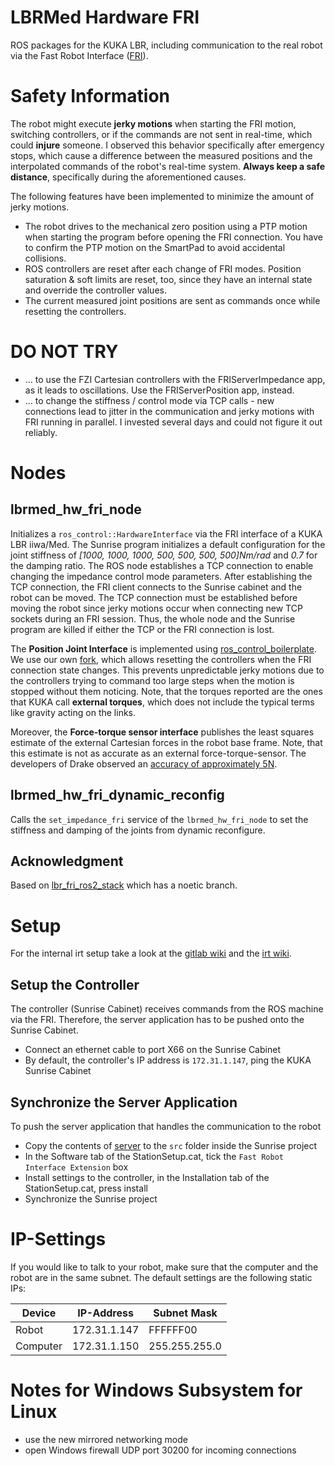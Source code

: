 # LBRMed Hardware FRI
ROS packages for the KUKA LBR, including communication to the real robot via the Fast Robot Interface ([FRI](https://github.com/KCL-BMEIS/fri)).

# Safety Information
The robot might execute **jerky motions** when starting the FRI motion, switching controllers, or if the commands are not sent in real-time, which could **injure** someone.
I observed this behavior specifically after emergency stops, which cause a difference between the measured positions and the interpolated commands of the robot's real-time system.
**Always keep a safe distance**, specifically during the aforementioned causes.

The following features have been implemented to minimize the amount of jerky motions.
* The robot drives to the mechanical zero position using a PTP motion when starting the program before opening the FRI connection. You have to confirm the PTP motion on the SmartPad to avoid accidental collisions.
* ROS controllers are reset after each change of FRI modes. Position saturation & soft limits are reset, too, since they have an internal state and override the controller values.
* The current measured joint positions are sent as commands once while resetting the controllers.

# DO NOT TRY
* ... to use the FZI Cartesian controllers with the FRIServerImpedance app, as it leads to oscillations. Use the FRIServerPosition app, instead.
* ... to change the stiffness / control mode via TCP calls - new connections lead to jitter in the communication and jerky motions with FRI running in parallel.
  I invested several days and could not figure it out reliably.

# Nodes
## lbrmed_hw_fri_node
Initializes a `ros_control::HardwareInterface` via the FRI interface of a KUKA LBR iiwa/Med.
The Sunrise program initializes a default configuration for the joint stiffness of *[1000, 1000, 1000, 500, 500, 500, 500]Nm/rad* and *0.7* for the damping ratio.
The ROS node establishes a TCP connection to enable changing the impedance control mode parameters.
After establishing the TCP connection, the FRI client connects to the Sunrise cabinet and the robot can be moved.
The TCP connection must be established before moving the robot since jerky motions occur when connecting new TCP sockets during an FRI session.
Thus, the whole node and the Sunrise program are killed if either the TCP or the FRI connection is lost.

The **Position Joint Interface** is implemented using [ros_control_boilerplate](http://wiki.ros.org/ros_control_boilerplate).
We use our own [fork](https://github.com/Tuebel/ros_control_boilerplate/tree/combined_robot_hw_draft), which allows resetting the controllers when the FRI connection state changes.
This prevents unpredictable jerky motions due to the controllers trying to command too large steps when the motion is stopped without them noticing.
Note, that the torques reported are the ones that KUKA call **external torques**, which does not include the typical terms like gravity acting on the links.

Moreover, the **Force-torque sensor interface** publishes the least squares estimate of the external Cartesian forces in the robot base frame.
Note, that this estimate is not as accurate as an external force-torque-sensor.
The developers of Drake observed an [accuracy of approximately 5N](https://github.com/achuwilson/pydrake-manipulator-documentation#estimating-cartesian-forces).

## lbrmed_hw_fri_dynamic_reconfig
Calls the `set_impedance_fri` service of the `lbrmed_hw_fri_node` to set the stiffness and damping of the joints from dynamic reconfigure.

## Acknowledgment
Based on [lbr_fri_ros2_stack](https://github.com/KCL-BMEIS/lbr_fri_ros2_stack/tree/noetic) which has a noetic branch.

# Setup
For the internal irt setup take a look at the [gitlab wiki](https://git-ce.rwth-aachen.de/g-med-irt-robotik/lbrmed-stack/-/wikis/Robot%20Hardware%20Usage) and the [irt wiki](https://wiki.irt.rwth-aachen.de/wiki/KUKA_LBR).

## Setup the Controller
The controller (Sunrise Cabinet) receives commands from the ROS machine via the FRI. Therefore, the server application has to be pushed onto the Sunrise Cabinet.
- Connect an ethernet cable to port X66 on the Sunrise Cabinet
- By default, the controller's IP address is `172.31.1.147`, ping the KUKA Sunrise Cabinet
## Synchronize the Server Application
To push the server application that handles the communication to the robot
 - Copy the contents of [server](server) to the `src` folder inside the Sunrise project 
 - In the Software tab of the StationSetup.cat, tick the `Fast Robot Interface Extension` box
 - Install settings to the controller, in the Installation tab of the StationSetup.cat, press install
 - Synchronize the Sunrise project

# IP-Settings
If you would like to talk to your robot, make sure that the computer and the robot are in the same subnet. The default settings are the following static IPs:

| Device | IP-Address | Subnet Mask | 
| -------|------------|-------------|
| Robot | 172.31.1.147 | FFFFFF00 |
| Computer | 172.31.1.150 | 255.255.255.0 |

# Notes for Windows Subsystem for Linux
* use the new mirrored networking mode
* open Windows firewall UDP port 30200 for incoming connections
